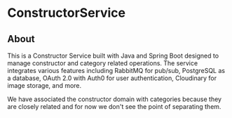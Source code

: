 # ConstructorService

## About

This is a Constructor Service built with Java and Spring Boot designed to manage constructor and category related operations. The service integrates various features including RabbitMQ for pub/sub, PostgreSQL as a database, OAuth 2.0 with Auth0 for user authentication, Cloudinary for image storage, and more.

We have associated the constructor domain with categories because they are closely related and for now we don't see the point of separating them.
